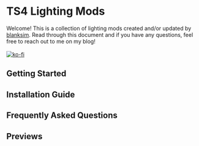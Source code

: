 # TS4 Lighting Mods

Welcome! This is a collection of lighting mods created and/or updated by [blanksim](https://blanksim.tumblr.com). Read through this document and if you have any questions, feel free to reach out to me on my blog!<br><br>
[![ko-fi](https://www.ko-fi.com/img/githubbutton_sm.svg)](https://ko-fi.com/N4N8XEK7)

## Getting Started
## Installation Guide
## Frequently Asked Questions
## Previews
